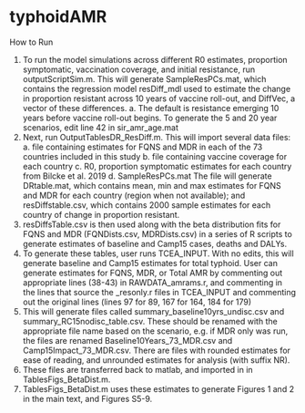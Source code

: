 # typhoidAMR

How to Run

1)	To run the model simulations across different R0 estimates, proportion symptomatic, vaccination coverage, and initial resistance, run outputScriptSim.m. This will generate SampleResPCs.mat, which contains the regression model resDiff_mdl used to estimate the change in proportion resistant across 10 years of vaccine roll-out, and DiffVec, a vector of these differences.
a.	The default is resistance emerging 10 years before vaccine roll-out begins. To generate the 5 and 20 year scenarios, edit line 42 in sir_amr_age.mat
2)	Next, run OutputTablesDR_ResDiff.m. This will import several data files: 
a.	file containing estimates for FQNS and MDR in each of the 73 countries included in this study
b.	file containing vaccine coverage for each country
c.	R0, proportion symptomatic estimates for each country from Bilcke et al. 2019
d.	SampleResPCs.mat
The file will generate DRtable.mat, which contains mean, min and max estimates for FQNS and MDR for each country (region when not available); and resDiffstable.csv, which contains 2000 sample estimates for each country of change in proportion resistant.
3)	resDiffsTable.csv is then used along with the beta distribution fits for FQNS and MDR (FQNDists.csv, MDRDists.csv) in a series of R scripts to generate estimates of baseline and Camp15 cases, deaths and DALYs.
4)	To generate these tables, user runs TCEA_INPUT. With no edits, this will generate baseline and Camp15 estimates for total typhoid. User can generate estimates for FQNS, MDR, or Total AMR by commenting out appropriate lines (38-43) in RAWDATA_amrams.r, and commenting in the lines that source the _resonly.r files in TCEA_INPUT and commenting out the original lines (lines 97 for 89, 167 for 164, 184 for 179)
5)	This will generate files called summary_baseline10yrs_undisc.csv and summary_RC15nodisc_table.csv. These should be renamed with the appropriate file name based on the scenario, e.g. if MDR only was run, the files are renamed Baseline10Years_73_MDR.csv and Camp15Impact_73_MDR.csv. There are files with rounded estimates for ease of reading, and unrounded estimates for analysis (with suffix NR). 
6)	These files are transferred back to matlab, and imported in in TablesFigs_BetaDist.m.
7)	TablesFigs_BetaDist.m uses these estimates to generate  Figures 1 and 2 in the main text, and Figures S5-9.

